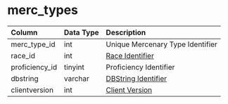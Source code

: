 # merc\_types

| Column | Data Type | Description |
| :--- | :--- | :--- |
| merc\_type\_id | int | Unique Mercenary Type Identifier |
| race\_id | int | [Race Identifier](../../../../categories/npc/race-list) |
| proficiency\_id | tinyint | Proficiency Identifier |
| dbstring | varchar | [DBString Identifier](../../../schema/categories/mercenaries/db_str.md) |
| clientversion | int | [Client Version](../../../../categories/player/client-version-bitmasks) |

